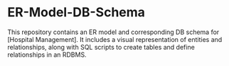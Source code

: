 # ER-Model-DB-Schema
This repository contains an ER model and corresponding DB schema for [Hospital Management]. It includes a visual representation of entities and relationships, along with SQL scripts to create tables and define relationships in an RDBMS.
